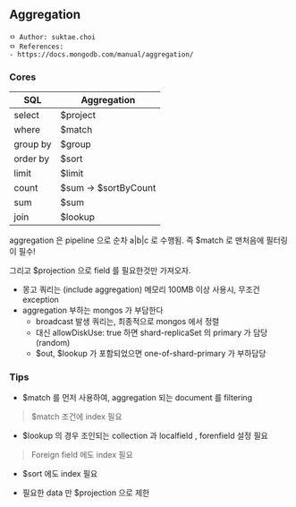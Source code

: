 ## Aggregation

```
ㅁ Author: suktae.choi
ㅁ References:
- https://docs.mongodb.com/manual/aggregation/
```

### Cores

| SQL      | Aggregation           |
| -------- | --------------------- |
| select   | $project              |
| where    | $match                |
| group by | $group                |
| order by | $sort                 |
| limit    | $limit                |
| count    | \$sum -> $sortByCount |
| sum      | $sum                  |
| join     | $lookup               |

aggregation 은 pipeline 으로 순차 a|b|c 로 수행됨. 즉 $match 로 맨처음에 필터링이 필수!

그리고 $projection 으로 field 를 필요한것만 가져오자.

- 몽고 쿼리는 (include aggregation) 메모리 100MB 이상 사용시, 무조건 exception
- aggregation 부하는 mongos 가 부담한다
  - broadcast 발생 쿼리는, 최종적으로 mongos 에서 정렬
  - 대신 allowDiskUse: true 하면 shard-replicaSet 의 primary 가 담당 (random)
  - \$out, \$lookup 가 포함되었으면 one-of-shard-primary 가 부하담당

### Tips

- $match 를 먼저 사용하여, aggregation 되는 document 를 filtering 

> $match 조건에 index 필요

- $lookup 의 경우 조인되는 collection 과 localfield , forenfield 설정 필요

> Foreign field 에도 index 필요

- $sort 에도 index 필요

- 필요한 data 만 $projection 으로 제한

